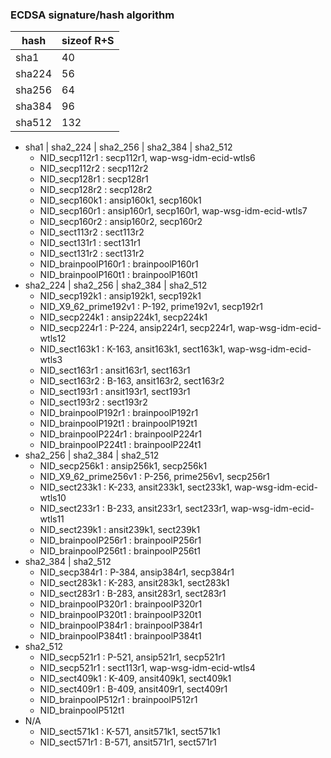 ### ECDSA signature/hash algorithm

| hash   | sizeof R+S |
|   --   |     --     |
| sha1   | 40         |
| sha224 | 56         |
| sha256 | 64         |
| sha384 | 96         |
| sha512 | 132        |


- sha1 | sha2_224 | sha2_256 | sha2_384 | sha2_512
  - NID_secp112r1 : secp112r1, wap-wsg-idm-ecid-wtls6
  - NID_secp112r2 : secp112r2
  - NID_secp128r1 : secp128r1
  - NID_secp128r2 : secp128r2
  - NID_secp160k1 : ansip160k1, secp160k1
  - NID_secp160r1 : ansip160r1, secp160r1, wap-wsg-idm-ecid-wtls7
  - NID_secp160r2 : ansip160r2, secp160r2
  - NID_sect113r2 : sect113r2
  - NID_sect131r1 : sect131r1
  - NID_sect131r2 : sect131r2
  - NID_brainpoolP160r1 : brainpoolP160r1
  - NID_brainpoolP160t1 : brainpoolP160t1
- sha2_224 | sha2_256 | sha2_384 | sha2_512
  - NID_secp192k1 : ansip192k1, secp192k1
  - NID_X9_62_prime192v1 : P-192, prime192v1, secp192r1
  - NID_secp224k1 : ansip224k1, secp224k1
  - NID_secp224r1 : P-224, ansip224r1, secp224r1, wap-wsg-idm-ecid-wtls12
  - NID_sect163k1 : K-163, ansit163k1, sect163k1, wap-wsg-idm-ecid-wtls3
  - NID_sect163r1 : ansit163r1, sect163r1
  - NID_sect163r2 : B-163, ansit163r2, sect163r2
  - NID_sect193r1 : ansit193r1, sect193r1
  - NID_sect193r2 : sect193r2
  - NID_brainpoolP192r1 : brainpoolP192r1
  - NID_brainpoolP192t1 : brainpoolP192t1
  - NID_brainpoolP224r1 : brainpoolP224r1
  - NID_brainpoolP224t1 : brainpoolP224t1
- sha2_256 | sha2_384 | sha2_512
  - NID_secp256k1 : ansip256k1, secp256k1
  - NID_X9_62_prime256v1 : P-256, prime256v1, secp256r1
  - NID_sect233k1 : K-233, ansit233k1, sect233k1, wap-wsg-idm-ecid-wtls10
  - NID_sect233r1 : B-233, ansit233r1, sect233r1, wap-wsg-idm-ecid-wtls11
  - NID_sect239k1 : ansit239k1, sect239k1
  - NID_brainpoolP256r1 : brainpoolP256r1
  - NID_brainpoolP256t1 : brainpoolP256t1
- sha2_384 | sha2_512
  - NID_secp384r1 : P-384, ansip384r1, secp384r1
  - NID_sect283k1 : K-283, ansit283k1, sect283k1
  - NID_sect283r1 : B-283, ansit283r1, sect283r1
  - NID_brainpoolP320r1 : brainpoolP320r1
  - NID_brainpoolP320t1 : brainpoolP320t1
  - NID_brainpoolP384r1 : brainpoolP384r1
  - NID_brainpoolP384t1 : brainpoolP384t1
- sha2_512
  - NID_secp521r1 : P-521, ansip521r1, secp521r1
  - NID_secp521r1 : sect113r1, wap-wsg-idm-ecid-wtls4
  - NID_sect409k1 : K-409, ansit409k1, sect409k1
  - NID_sect409r1 : B-409, ansit409r1, sect409r1
  - NID_brainpoolP512r1 : brainpoolP512r1
  - NID_brainpoolP512t1
- N/A
  - NID_sect571k1 : K-571, ansit571k1, sect571k1
  - NID_sect571r1 : B-571, ansit571r1, sect571r1
